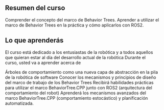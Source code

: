 ## Resumen del curso
Comprender el concepto del marco de Behavior Trees. Aprender a utilizar el marco de Behavior Trees en la práctica y cómo aplicarlos con ROS2.

## Lo que aprenderás

El curso está dedicado a los entusiastas de la robótica y a todos aquellos que quieran estar al día del desarrollo actual de la robótica
Durante el curso, usted va a aprender acerca de

Árboles de comportamiento como una nueva capa de abstracción en la pila de la robótica de software
Conocer los mecanismos y principios de diseño del marco de trabajo de los Behavior Trees
Recibirá habilidades prácticas para utilizar el marco BehaviorTree.CPP junto con ROS2 (arquitectura del comportamiento del robot)
Aprenderá los mecanismos avanzados del marco BehaviorTree.CPP (comportamiento estocástico) y planificación automatizada.